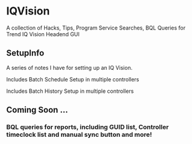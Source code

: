 # IQVision
A collection of Hacks, Tips, Program Service Searches, BQL Queries for Trend IQ Vision Headend GUI

## SetupInfo
A series of notes I have for setting up an IQ Vision.

Includes Batch Schedule Setup in multiple controllers

Includes Batch History Setup in multiple controllers

## Coming Soon ...
### BQL queries for reports, including GUID list, Controller timeclock list and manual sync button and more! 
